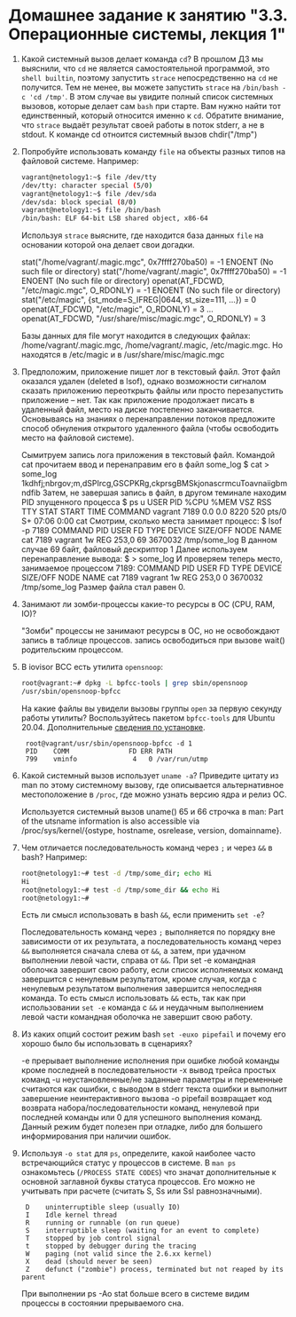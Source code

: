 # Домашнее задание к занятию "3.3. Операционные системы, лекция 1"

1. Какой системный вызов делает команда `cd`? В прошлом ДЗ мы выяснили, что `cd` не является самостоятельной  программой, это `shell builtin`, поэтому запустить `strace` непосредственно на `cd` не получится. Тем не менее, вы можете запустить `strace` на `/bin/bash -c 'cd /tmp'`. В этом случае вы увидите полный список системных вызовов, которые делает сам `bash` при старте. Вам нужно найти тот единственный, который относится именно к `cd`. Обратите внимание, что `strace` выдаёт результат своей работы в поток stderr, а не в stdout.
К команде cd отноится системный вызов chdir("/tmp")


1. Попробуйте использовать команду `file` на объекты разных типов на файловой системе. Например:
    ```bash
    vagrant@netology1:~$ file /dev/tty
    /dev/tty: character special (5/0)
    vagrant@netology1:~$ file /dev/sda
    /dev/sda: block special (8/0)
    vagrant@netology1:~$ file /bin/bash
    /bin/bash: ELF 64-bit LSB shared object, x86-64
    ```
    Используя `strace` выясните, где находится база данных `file` на основании которой она делает свои догадки.
    
    stat("/home/vagrant/.magic.mgc", 0x7ffff270ba50) = -1 ENOENT (No such file or directory)
    stat("/home/vagrant/.magic", 0x7ffff270ba50) = -1 ENOENT (No such file or directory)
    openat(AT_FDCWD, "/etc/magic.mgc", O_RDONLY) = -1 ENOENT (No such file or directory)
    stat("/etc/magic", {st_mode=S_IFREG|0644, st_size=111, ...}) = 0
    openat(AT_FDCWD, "/etc/magic", O_RDONLY) = 3
    ...
    openat(AT_FDCWD, "/usr/share/misc/magic.mgc", O_RDONLY) = 3

	Базы данных для file могут находится в следующих файлах: /home/vagrant/.magic.mgc, /home/vagrant/.magic, /etc/magic.mgc. Но находятся в /etc/magic и в /usr/share/misc/magic.mgc


1. Предположим, приложение пишет лог в текстовый файл. Этот файл оказался удален (deleted в lsof), однако возможности сигналом сказать приложению переоткрыть файлы или просто перезапустить приложение – нет. Так как приложение продолжает писать в удаленный файл, место на диске постепенно заканчивается. Основываясь на знаниях о перенаправлении потоков предложите способ обнуления открытого удаленного файла (чтобы освободить место на файловой системе).

    Сымитруем запись лога приложения в текстовый файл. Командой cat прочитаем ввод и перенаправим его в файл some_log
        $ cat > some_log
        1kdhfj;nbrgov;m,dSPIrcg,GSCPKRg,ckprsgBMSkjonascrmcuToavnaiigbmndfib
    Затем, не завершая запись в файл, в другом теминале находим PID зпущенного процесса
        $ ps u
        USER         PID %CPU %MEM    VSZ   RSS TTY      STAT START   TIME COMMAND
        vagrant     7189  0.0  0.0   8220   520 pts/0    S+   07:06   0:00 cat
    Смотрим, сколько места занимает процесс:
		$ lsof -p 7189
		COMMAND  PID    USER   FD   TYPE DEVICE SIZE/OFF    NODE NAME
		cat     7189 vagrant    1w   REG  253,0       69 3670032 /tmp/some_log
	В данном случае 69 байт, файловый дескриптор 1
	Далее используем перенаправление вывода:
		$ > some_log
	И проверяем теперь место, занимаемое процессом 7189:
		COMMAND  PID    USER   FD   TYPE DEVICE SIZE/OFF    NODE NAME
		cat     7189 vagrant    1w   REG  253,0        0 3670032 /tmp/some_log
	Размер файла стал равен 0.
	
	
1. Занимают ли зомби-процессы какие-то ресурсы в ОС (CPU, RAM, IO)?

	"Зомби" процессы не занимают ресурсы в ОС, но не освобождают запись в таблице процессов. 
запись освободиться при вызове wait() родительским процессом. 


1. В iovisor BCC есть утилита `opensnoop`:
    ```bash
    root@vagrant:~# dpkg -L bpfcc-tools | grep sbin/opensnoop
    /usr/sbin/opensnoop-bpfcc
    ```
    На какие файлы вы увидели вызовы группы `open` за первую секунду работы утилиты? Воспользуйтесь пакетом `bpfcc-tools` для Ubuntu 20.04. Дополнительные [сведения по установке](https://github.com/iovisor/bcc/blob/master/INSTALL.md).
	
		root@vagrant/usr/sbin/opensnoop-bpfcc -d 1
		PID    COMM               FD ERR PATH
		799    vminfo              4   0 /var/run/utmp

1. Какой системный вызов использует `uname -a`? Приведите цитату из man по этому системному вызову, где описывается альтернативное местоположение в `/proc`, где можно узнать версию ядра и релиз ОС.
	
	Используется системный вызов uname()
	65 и 66 строчка в man:
	Part of the utsname information is  also  accessible  via  /proc/sys/kernel/{ostype, hostname, osrelease, version, domainname}.
	
	
1. Чем отличается последовательность команд через `;` и через `&&` в bash? Например:
    ```bash
    root@netology1:~# test -d /tmp/some_dir; echo Hi
    Hi
    root@netology1:~# test -d /tmp/some_dir && echo Hi
    root@netology1:~#
    ```
    Есть ли смысл использовать в bash `&&`, если применить `set -e`?
	
	Последовательность команд через `;` выполняется по порядку вне зависимости от их результата, а последовательность команд через `&&` выполняется сначала слева от  `&&`, а затем, при удачном выполнении левой части, справа от `&&`.
	При set -e командная оболочка завершит свою работу, если список исполняемых команд завершится с ненулевым результатом, кроме случая, когда с ненулевым результатом выполнения завершится непоследняя команда.
	То есть смысл использовать `&&` есть, так как при использовании `set -e` команда с `&&` и неудачным выполнением левой части командная оболочка не завершит свою работу.

	
1. Из каких опций состоит режим bash `set -euxo pipefail` и почему его хорошо было бы использовать в сценариях?

	-e прерывает выполнение исполнения при ошибке любой команды кроме последней в последовательности 
	-x вывод трейса простых команд 
	-u неустановленные/не заданные параметры и переменные считаются как ошибки, с выводом в stderr текста ошибки и выполнит завершение неинтерактивного вызова
	-o pipefail возвращает код возврата набора/последовательности команд, ненулевой при последней команды или 0 для успешного выполнения команд.
	Данный режим будет полезен при отладке, либо для большего информирования при наличии ошибок.
	
	
1. Используя `-o stat` для `ps`, определите, какой наиболее часто встречающийся статус у процессов в системе. В `man ps` ознакомьтесь (`/PROCESS STATE CODES`) что значат дополнительные к основной заглавной буквы статуса процессов. Его можно не учитывать при расчете (считать S, Ss или Ssl равнозначными).

		D    uninterruptible sleep (usually IO)
        I    Idle kernel thread
        R    running or runnable (on run queue)
        S    interruptible sleep (waiting for an event to complete)
        T    stopped by job control signal
        t    stopped by debugger during the tracing
        W    paging (not valid since the 2.6.xx kernel)
        X    dead (should never be seen)
        Z    defunct ("zombie") process, terminated but not reaped by its parent
		
	При выполнении ps -Ao stat больше всего в системе видим процессы в состоянии прерываемого сна. 
